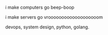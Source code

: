 i make computers go beep-boop

i make servers go vrooooooooooooooooooom

devops, system design, python, golang.
